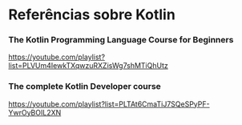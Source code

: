 # Referências sobre Kotlin

### The Kotlin Programming Language Course for Beginners

https://youtube.com/playlist?list=PLVUm4IewkTXqwzuRXZisWg7shMTiQhUtz

### The complete Kotlin Developer course

https://youtube.com/playlist?list=PLTAt6CmaTiJ7SQeSPyPF-YwrOyBOIL2XN
